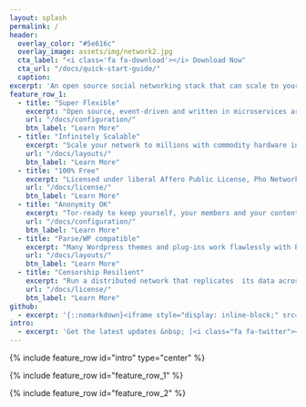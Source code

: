 ```yaml
---
layout: splash
permalink: /
header:
  overlay_color: "#5e616c"
  overlay_image: assets/img/network2.jpg
  cta_label: "<i class='fa fa-download'></i> Download Now"
  cta_url: "/docs/quick-start-guide/"
  caption:
excerpt: 'An open source social networking stack that can scale to your needs automagically.<!--<br /> <small><a href="https://github.com/mmistakes/minimal-mistakes/releases/tag/3.4.8">Latest release v3.4.8</a></small>--><br /><br /> {::nomarkdown}<iframe style="display: inline-block;" src="https://ghbtns.com/github-btn.html?user=mmistakes&repo=minimal-mistakes&type=star&count=true&size=large" frameborder="0" scrolling="0" width="160px" height="30px"></iframe> <iframe style="display: inline-block;" src="https://ghbtns.com/github-btn.html?user=mmistakes&repo=minimal-mistakes&type=fork&count=true&size=large" frameborder="0" scrolling="0" width="158px" height="30px"></iframe>{:/nomarkdown}'
feature_row_1:
  - title: "Super Flexible"
    excerpt: "Open source, event-driven and written in microservices architecture. Theming is just the beginning. Use only the parts you need, play with the source code, extend the classes or add hooks & filters."
    url: "/docs/configuration/"
    btn_label: "Learn More"
  - title: "Infinitely Scalable"
    excerpt: "Scale your network to millions with commodity hardware in or outside the cloud, and open source software."
    url: "/docs/layouts/"
    btn_label: "Learn More"
  - title: "100% Free"
    excerpt: "Licensed under liberal Affero Public License, Pho Networks is yours to use, modify or resell."
    url: "/docs/license/"
    btn_label: "Learn More"
  - title: "Anonymity OK"
    excerpt: "Tor-ready to keep yourself, your members and your content in the shadows."
    url: "/docs/configuration/"
    btn_label: "Learn More"
  - title: "Parse/WP compatible"
    excerpt: "Many Wordpress themes and plug-ins work flawlessly with Pho. API supports Parse."
    url: "/docs/layouts/"
    btn_label: "Learn More"
  - title: "Censorship Resilient"
    excerpt: "Run a distributed network that replicates  its data across geographies and remains censorship-resilient."
    url: "/docs/license/"
    btn_label: "Learn More"
github:
  - excerpt: '{::nomarkdown}<iframe style="display: inline-block;" src="https://ghbtns.com/github-btn.html?user=mmistakes&repo=minimal-mistakes&type=star&count=true&size=large" frameborder="0" scrolling="0" width="160px" height="30px"></iframe> <iframe style="display: inline-block;" src="https://ghbtns.com/github-btn.html?user=mmistakes&repo=minimal-mistakes&type=fork&count=true&size=large" frameborder="0" scrolling="0" width="158px" height="30px"></iframe>{:/nomarkdown}'
intro:
  - excerpt: 'Get the latest updates &nbsp; [<i class="fa fa-twitter"></i> @phonetworks](https://twitter.com/phonetworks){: .btn .btn--twitter}'
---
```


{% include feature_row id="intro" type="center" %}

{% include feature_row id="feature_row_1" %}

{% include feature_row id="feature_row_2" %}
